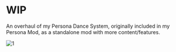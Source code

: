 # WIP
An overhaul of my Persona Dance System, originally included in my Persona Mod, as a standalone mod with more content/features.

![1](https://github.com/user-attachments/assets/dd86b9a4-d197-4aab-b6e0-32a25d79d1d7)
